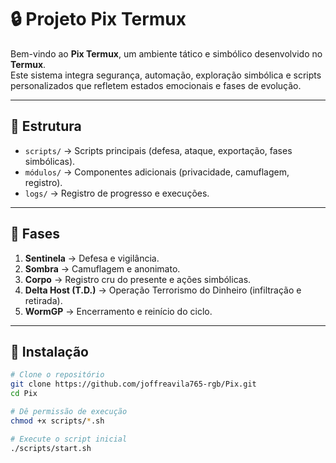 # 🔒 Projeto Pix Termux

Bem-vindo ao **Pix Termux**, um ambiente tático e simbólico desenvolvido no **Termux**.  
Este sistema integra segurança, automação, exploração simbólica e scripts personalizados que refletem estados emocionais e fases de evolução.

---

## 🚀 Estrutura

- `scripts/` → Scripts principais (defesa, ataque, exportação, fases simbólicas).  
- `módulos/` → Componentes adicionais (privacidade, camuflagem, registro).  
- `logs/` → Registro de progresso e execuções.  

---

## 📜 Fases

1. **Sentinela** → Defesa e vigilância.  
2. **Sombra** → Camuflagem e anonimato.  
3. **Corpo** → Registro cru do presente e ações simbólicas.  
4. **Delta Host (T.D.)** → Operação Terrorismo do Dinheiro (infiltração e retirada).  
5. **WormGP** → Encerramento e reinício do ciclo.  

---

## 🔧 Instalação

```bash
# Clone o repositório
git clone https://github.com/joffreavila765-rgb/Pix.git
cd Pix

# Dê permissão de execução
chmod +x scripts/*.sh

# Execute o script inicial
./scripts/start.sh